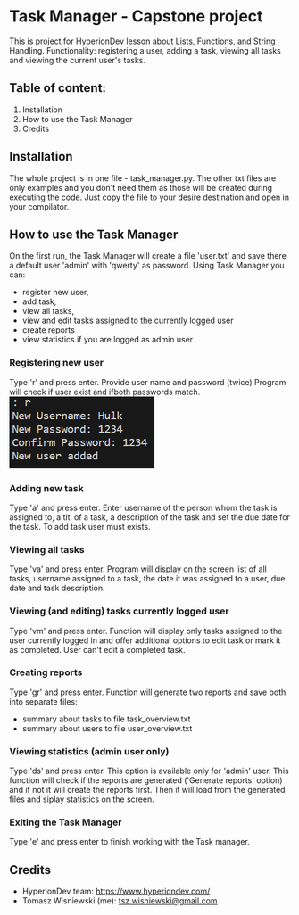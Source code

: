 # Task Manager - Capstone project
This is project for HyperionDev lesson about Lists, Functions, and String Handling.
Functionality: registering a user, adding a task, viewing all tasks and viewing the current user's tasks. 

## Table of content:
1. Installation
2. How to use the Task Manager
3. Credits

## Installation
The whole project is in one file - task_manager.py.
The other txt files are only examples and you don't need them as those will be created during executing the code.
Just copy the file to your desire destination and open in your compilator.

## How to use the Task Manager
On the first run, the Task Manager will create a file 'user.txt' and save there a default user 'admin' with 'qwerty' as password.
Using Task Manager you can:
- register new user,
- add task,
- view all tasks,
- view and edit tasks assigned to the currently logged user
- create reports
- view statistics if you are logged as admin user

### Registering new user
Type 'r' and press enter.
Provide user name and password (twice)
Program will check if user exist and ifboth passwords match.
![Screenshot of the 'registering user' option.](./pictures/registering_new_user.png)

### Adding new task
Type 'a' and press enter.
Enter username of the person whom the task is assigned to, a titl of a task, a description of the task and set the due date for the task.
To add task user must exists.

### Viewing all tasks
Type 'va' and press enter.
Program will display on the screen list of all tasks, username assigned to a task, the date it was assigned to a user,
due date and task description.

### Viewing (and editing) tasks currently logged user
Type 'vm' and press enter.
Function will display only tasks assigned to the user currently logged in and offer additional options to edit task or mark it as completed.
User can't edit a completed task.

### Creating reports
Type 'gr' and press enter.
Function will generate two reports and save both into separate files:
- summary about tasks to file task_overview.txt
- summary about users to file user_overview.txt

### Viewing statistics (admin user only)
Type 'ds' and press enter.
This option is available only for 'admin' user.
This function will check if the reports are generated ('Generate reports' option) and if not it will create the reports first.
Then it will load from the generated files and siplay statistics on the screen.

### Exiting the Task Manager
Type 'e' and press enter to finish working with the Task manager.


## Credits
* HyperionDev team: https://www.hyperiondev.com/
* Tomasz Wisniewski (me): tsz.wisniewski@gmail.com
